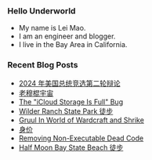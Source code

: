 ### Hello Underworld

- My name is Lei Mao.
- I am an engineer and blogger.
- I live in the Bay Area in California.


### Recent Blog Posts

<!-- BLOG-POST-LIST:START -->
- [2024 年美国总统竞选第二轮辩论](https://leimao.github.io/essay/2024%E5%B9%B4%E7%BE%8E%E5%9B%BD%E6%80%BB%E7%BB%9F%E7%AB%9E%E9%80%89%E7%AC%AC%E4%BA%8C%E8%BD%AE%E8%BE%A9%E8%AE%BA/)
- [老穆棍宇宙](https://leimao.github.io/essay/%E8%80%81%E7%A9%86%E6%A3%8D%E5%AE%87%E5%AE%99/)
- [The &quot;iCloud Storage Is Full&quot; Bug](https://leimao.github.io/blog/iCloud-Storage-Is-Full-Bug/)
- [Wilder Ranch State Park 徒步](https://leimao.github.io/life/Wilder-Ranch-State-Park/)
- [Gruul In World of Wardcraft and Shrike](https://leimao.github.io/blog/World-of-Warcraft-Gruul-Shrike/)
- [身价](https://leimao.github.io/essay/%E8%BA%AB%E4%BB%B7-Bargain/)
- [Removing Non-Executable Dead Code](https://leimao.github.io/blog/Removing-Non-Executable-Dead-Code/)
- [Half Moon Bay State Beach 徒步](https://leimao.github.io/life/Half-Moon-Bay-State-Beach/)
<!-- BLOG-POST-LIST:END -->
